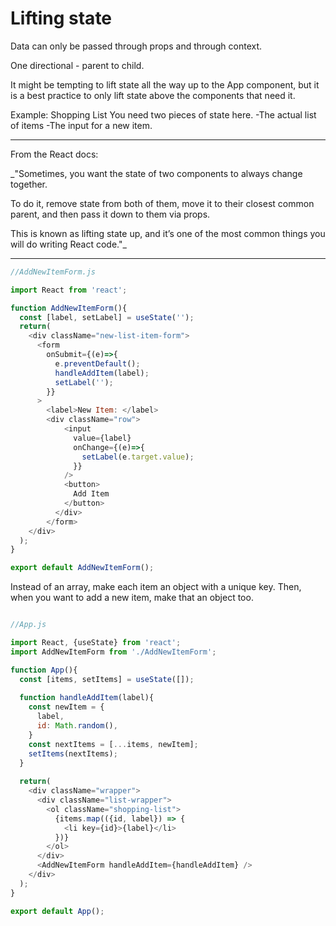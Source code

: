 # Lifting state

Data can only be passed through props and through context.

One directional - parent to child.

It might be tempting to lift state all the way up to the App component, but it is a best practice to only lift state 
above the components that need it.

Example: Shopping List
You need two pieces of state here.
-The actual list of items
-The input for a new item.

--------------------------------

From the React docs:

_"Sometimes, you want the state of two components to always change together. 

To do it, remove state from both of them, move it to their closest common parent, and then pass it down to them via props. 

This is known as lifting state up, and it’s one of the most common things you will do writing React code."_

----------------------------------
```javascript
//AddNewItemForm.js

import React from 'react';

function AddNewItemForm(){
  const [label, setLabel] = useState('');
  return(
    <div className="new-list-item-form">
      <form
        onSubmit={(e)=>{
          e.preventDefault();
          handleAddItem(label);
          setLabel('');
        }}
      >
        <label>New Item: </label>
        <div className="row">
            <input 
              value={label}
              onChange={(e)=>{
                setLabel(e.target.value);
              }}
            />
            <button>
              Add Item
            </button>
          </div>
        </form>
    </div>
  );
}

export default AddNewItemForm();
```

Instead of an array, make each item an object with a unique key.
Then, when you want to add a new item, make that an object too.

```javascript

//App.js

import React, {useState} from 'react';
import AddNewItemForm from './AddNewItemForm';

function App(){
  const [items, setItems] = useState([]);
  
  function handleAddItem(label){
    const newItem = {
      label,
      id: Math.random(),
    }
    const nextItems = [...items, newItem];
    setItems(nextItems);
  }
  
  return(
    <div className="wrapper">
      <div className="list-wrapper">
        <ol className="shopping-list">
          {items.map(({id, label}) => {
            <li key={id}>{label}</li>
          })}
        </ol>
      </div>
      <AddNewItemForm handleAddItem={handleAddItem} />
    </div>
  );
}

export default App();

```



